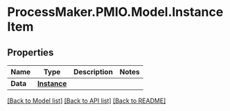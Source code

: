 # ProcessMaker.PMIO.Model.InstanceItem
## Properties

Name | Type | Description | Notes
------------ | ------------- | ------------- | -------------
**Data** | [**Instance**](Instance.md) |  | 

[[Back to Model list]](../README.md#documentation-for-models) [[Back to API list]](../README.md#documentation-for-api-endpoints) [[Back to README]](../README.md)

